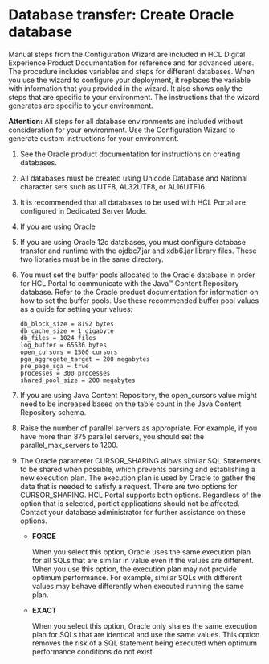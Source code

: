 # Database transfer: Create Oracle database

Manual steps from the Configuration Wizard are included in HCL Digital Experience Product Documentation for reference and for advanced users. The procedure includes variables and steps for different databases. When you use the wizard to configure your deployment, it replaces the variable with information that you provided in the wizard. It also shows only the steps that are specific to your environment. The instructions that the wizard generates are specific to your environment.

**Attention:** All steps for all database environments are included without consideration for your environment. Use the Configuration Wizard to generate custom instructions for your environment.

1.  See the Oracle product documentation for instructions on creating databases.

2.  All databases must be created using Unicode Database and National character sets such as UTF8, AL32UTF8, or AL16UTF16.

3.  It is recommended that all databases to be used with HCL Portal are configured in Dedicated Server Mode.

4.  If you are using Oracle

5.  If you are using Oracle 12c databases, you must configure database transfer and runtime with the ojdbc7.jar and xdb6.jar library files. These two libraries must be in the same directory.

6.  You must set the buffer pools allocated to the Oracle database in order for HCL Portal to communicate with the Java™ Content Repository database. Refer to the Oracle product documentation for information on how to set the buffer pools. Use these recommended buffer pool values as a guide for setting your values:

    ```
    db_block_size = 8192 bytes
    db_cache_size = 1 gigabyte
    db_files = 1024 files
    log_buffer = 65536 bytes
    open_cursors = 1500 cursors
    pga_aggregate_target = 200 megabytes
    pre_page_sga = true
    processes = 300 processes
    shared_pool_size = 200 megabytes
    
    ```

7.  If you are using Java Content Repository, the open\_cursors value might need to be increased based on the table count in the Java Content Repository schema.

8.  Raise the number of parallel servers as appropriate. For example, if you have more than 875 parallel servers, you should set the parallel\_max\_servers to 1200.

9.  The Oracle parameter CURSOR\_SHARING allows similar SQL Statements to be shared when possible, which prevents parsing and establishing a new execution plan. The execution plan is used by Oracle to gather the data that is needed to satisfy a request. There are two options for CURSOR\_SHARING. HCL Portal supports both options. Regardless of the option that is selected, portlet applications should not be affected. Contact your database administrator for further assistance on these options.

    -   **FORCE**

        When you select this option, Oracle uses the same execution plan for all SQLs that are similar in value even if the values are different. When you use this option, the execution plan may not provide optimum performance. For example, similar SQLs with different values may behave differently when executed running the same plan.

    -   **EXACT**

        When you select this option, Oracle only shares the same execution plan for SQLs that are identical and use the same values. This option removes the risk of a SQL statement being executed when optimum performance conditions do not exist.



